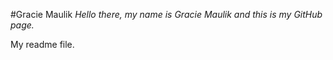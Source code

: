 #Gracie Maulik
_Hello there, my name is Gracie Maulik and this is my GitHub page._

My readme file.
